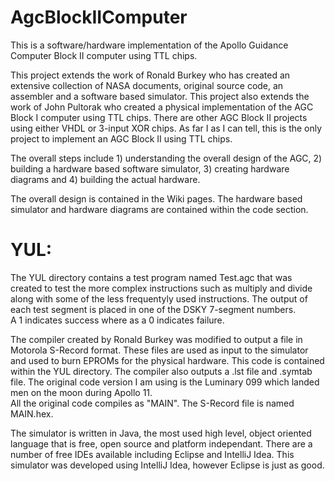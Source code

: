 # AgcBlockIIComputer
This is a software/hardware implementation of the Apollo Guidance Computer Block II computer using TTL chips.

This project extends the work of Ronald Burkey who has created an extensive collection of NASA documents, original source code, 
an assembler and a software based simulator.  This project also extends the work of John Pultorak who created a physical implementation 
of the AGC Block I computer using TTL chips.  There are other AGC Block II projects using either VHDL or 3-input XOR chips.  As far I as 
I can tell, this is the only project to implement an AGC Block II using TTL chips.

The overall steps include 
    1) understanding the overall design of the AGC, 
    2) building a hardware based software simulator, 
    3) creating hardware diagrams and
    4) building the actual hardware.
    
The overall design is contained in the Wiki pages.  The hardware based simulator and hardware diagrams are contained within the code
section.  

# YUL:

The YUL directory contains a test program named Test.agc that was created to test the more complex instructions such as multiply and divide 
along with some of the less frequentyly used instructions.  The output of each test segment is placed in one of the DSKY 7-segment numbers.  
A 1 indicates success where as a 0 indicates failure.  

The compiler created by Ronald Burkey was modified to output a file in Motorola S-Record format.  These files are used as input
to the simulator and used to burn EPROMs for the physical hardware.  This code is contained within the YUL directory.  The compiler also 
outputs a .lst file and .symtab file.  The original code version I am using is the Luminary 099 which landed men on the moon during Apollo 11.  
All the original code compiles as "MAIN".  The S-Record file is named MAIN.hex.  

The simulator is written in Java, the most used high level, object oriented language that is free, open source and platform independant.
There are a number of free IDEs available including Eclipse and IntelliJ Idea.  This simulator was developed using IntelliJ Idea, 
however Eclipse is just as good.  
